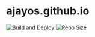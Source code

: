 # ajayos.github.io

[![Build and Deploy](https://github.com/Ajayos/ajayos.github.io/actions/workflows/build-deploy.yml/badge.svg)](https://github.com/Ajayos/ajayos.github.io/actions/workflows/build-deploy.yml)
![Repo Size](https://img.shields.io/github/repo-size/Ajayos/Ajayos.github.io?color=green&label=Repo%20Size&style=plastic)


